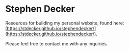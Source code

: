 # Stephen Decker

Resources for building my personal website, found here: [https://stdecker.github.io/stephendecker/](https://stdecker.github.io/stephendecker/).

Please feel free to contact me with any inquiries.

